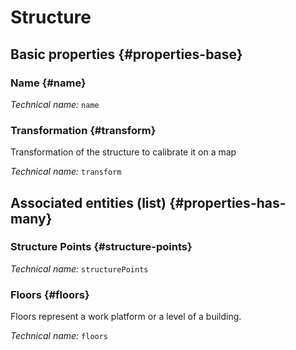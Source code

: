 # Structure
<!--- THIS FILE IS GENERATED PLEASE DO NOT EDIT IT DIRECTLY --->



<OH code="structure"/>


## Basic properties {#properties-base}

### Name {#name}



*Technical name:* ```name```
<PH code="structure:name"/>

### Transformation {#transform}

Transformation of the structure to calibrate it on a map

*Technical name:* ```transform```
<PH code="structure:transform"/>




## Associated entities (list) {#properties-has-many}

###  Structure Points {#structure-points}



*Technical name:* ```structurePoints```
<PH code="structure:structurePoints"/>

### Floors {#floors}

Floors represent a work platform or a level of a building.

*Technical name:* ```floors```
<PH code="structure:floors"/>




